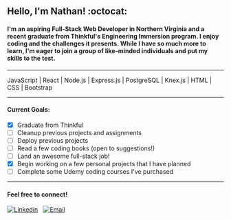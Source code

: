 ## **Hello, I'm Nathan!** :octocat:

#### I'm an aspiring Full-Stack Web Developer in Northern Virginia and a recent graduate from Thinkful's Engineering Immersion program. I enjoy coding and the challenges it presents. While I have so much more to learn, I'm eager to join a group of like-minded individuals and put my skills to the test.    

---

JavaScript | React | Node.js | Express.js | PostgreSQL | Knex.js | HTML | CSS | Bootstrap  

---

#### Current Goals: 

- [x] Graduate from Thinkful
- [ ] Cleanup previous projects and assignments
- [ ] Deploy previous projects
- [ ] Read a few coding books (open to suggestions!) 
- [ ] Land an awesome full-stack job!
- [x] Begin working on a few personal projects that I have planned
- [ ] Complete some Udemy coding courses I've purchased

---

#### Feel free to connect!

[![Linkedin](https://icons.iconarchive.com/icons/limav/flat-gradient-social/32/Linkedin-icon.png)](https://www.linkedin.com/in/nathanielhotchkiss/)
&nbsp;
[![Email](https://icons.iconarchive.com/icons/hopstarter/sleek-xp-basic/32/Mail-icon.png)](mailto:nathanielhotchkiss@gmail.com)
&nbsp;
